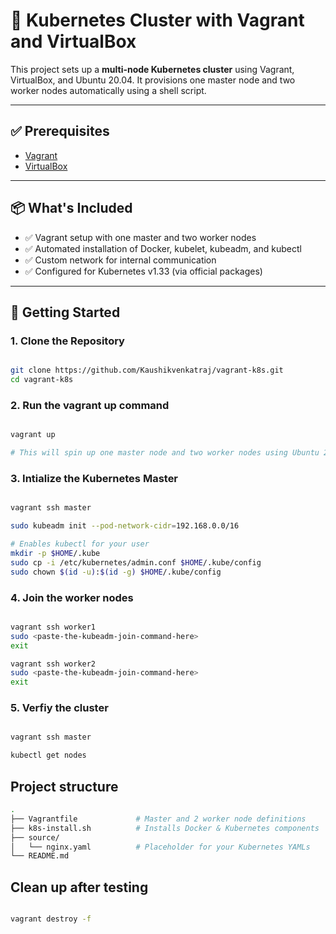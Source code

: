 # 🐳 Kubernetes Cluster with Vagrant and VirtualBox

This project sets up a **multi-node Kubernetes cluster** using Vagrant, VirtualBox, and Ubuntu 20.04. It provisions one master node and two worker nodes automatically using a shell script.

---

## ✅ Prerequisites

- [Vagrant](https://www.vagrantup.com/downloads)
- [VirtualBox](https://www.virtualbox.org/wiki/Downloads)

---

## 📦 What's Included

- ✅ Vagrant setup with one master and two worker nodes
- ✅ Automated installation of Docker, kubelet, kubeadm, and kubectl
- ✅ Custom network for internal communication
- ✅ Configured for Kubernetes v1.33 (via official packages)

---

## 🚀 Getting Started

### 1. Clone the Repository

```bash

git clone https://github.com/Kaushikvenkatraj/vagrant-k8s.git
cd vagrant-k8s

```
### 2. Run the vagrant up command

```bash

vagrant up

# This will spin up one master node and two worker nodes using Ubuntu 20.04, then install Docker and Kubernetes tools automatically via k8s-install.sh. It will take some time roughlt 20-25 minutes.

```

### 3. Intialize the Kubernetes Master

```bash

vagrant ssh master

sudo kubeadm init --pod-network-cidr=192.168.0.0/16

# Enables kubectl for your user
mkdir -p $HOME/.kube
sudo cp -i /etc/kubernetes/admin.conf $HOME/.kube/config
sudo chown $(id -u):$(id -g) $HOME/.kube/config

```

### 4. Join the worker nodes

```bash

vagrant ssh worker1
sudo <paste-the-kubeadm-join-command-here>
exit

vagrant ssh worker2
sudo <paste-the-kubeadm-join-command-here>
exit

```

### 5. Verfiy the cluster

```bash

vagrant ssh master

kubectl get nodes

```

## Project structure

```bash
.
├── Vagrantfile             # Master and 2 worker node definitions
├── k8s-install.sh          # Installs Docker & Kubernetes components
├── source/
│   └── nginx.yaml          # Placeholder for your Kubernetes YAMLs
└── README.md   
```

## Clean up after testing

```bash

vagrant destroy -f

```